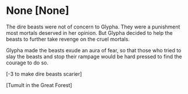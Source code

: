 # None [None]
The dire beasts were not of concern to Glypha. They were a punishment most mortals deserved in her opinion. But Glypha decided to help the beasts to further take revenge on the cruel mortals.

Glypha made the beasts exude an aura of fear, so that those who tried to slay the beasts and stop their rampage would be hard pressed to find the courage to do so.

[-3 to make dire beasts scarier]

[Tumult in the Great Forest]

